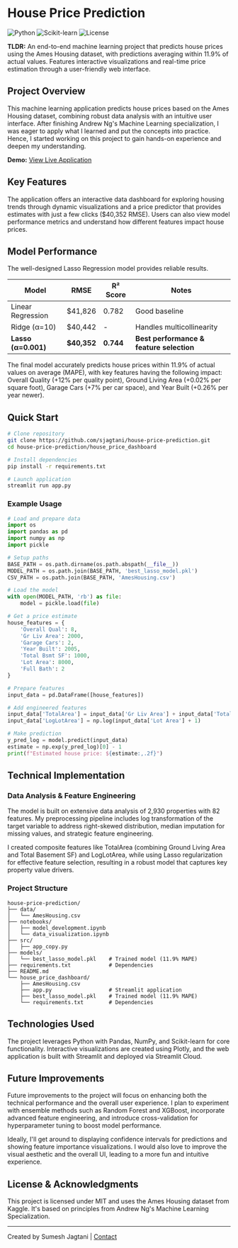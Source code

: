 # House Price Prediction

![Python](https://img.shields.io/badge/Python-Latest-blue)
![Scikit-learn](https://img.shields.io/badge/Scikit--learn-Latest-orange)
![License](https://img.shields.io/badge/License-MIT-green)

**TLDR:** An end-to-end machine learning project that predicts house prices using the Ames Housing dataset, with predictions averaging within 11.9% of actual values. Features interactive visualizations and real-time price estimation through a user-friendly web interface.

## Project Overview

This machine learning application predicts house prices based on the Ames Housing dataset, combining robust data analysis with an intuitive user interface. After finishing Andrew Ng's Machine Learning specialization, I was eager to apply what I learned and put the concepts into practice. Hence, I started working on this project to gain hands-on experience and deepen my understanding.

**Demo:** [View Live Application](https://sjagtani-house-price-prediction.streamlit.app/)

## Key Features

The application offers an interactive data dashboard for exploring housing trends through dynamic visualizations and a price predictor that provides estimates with just a few clicks ($40,352 RMSE). Users can also view model performance metrics and understand how different features impact house prices.

## Model Performance

The well-designed Lasso Regression model provides reliable results.

| Model | RMSE | R² Score | Notes |
|-------|------|----------|-------|
| Linear Regression | $41,826 | 0.782 | Good baseline |
| Ridge (α=10) | $40,442 | - | Handles multicollinearity |
| **Lasso (α=0.001)** | **$40,352** | **0.744** | **Best performance & feature selection** |

The final model accurately predicts house prices within 11.9% of actual values on average (MAPE), with key features having the following impact: Overall Quality (+12% per quality point), Ground Living Area (+0.02% per square foot), Garage Cars (+7% per car space), and Year Built (+0.26% per year newer).

## Quick Start

```bash
# Clone repository
git clone https://github.com/sjagtani/house-price-prediction.git
cd house-price-prediction/house_price_dashboard

# Install dependencies
pip install -r requirements.txt

# Launch application
streamlit run app.py
```

### Example Usage

```python
# Load and prepare data
import os
import pandas as pd
import numpy as np
import pickle

# Setup paths
BASE_PATH = os.path.dirname(os.path.abspath(__file__))
MODEL_PATH = os.path.join(BASE_PATH, 'best_lasso_model.pkl')
CSV_PATH = os.path.join(BASE_PATH, 'AmesHousing.csv')

# Load the model
with open(MODEL_PATH, 'rb') as file:
    model = pickle.load(file)

# Get a price estimate
house_features = {
    'Overall Qual': 8,
    'Gr Liv Area': 2000,
    'Garage Cars': 2,
    'Year Built': 2005,
    'Total Bsmt SF': 1000,
    'Lot Area': 8000,
    'Full Bath': 2
}

# Prepare features
input_data = pd.DataFrame([house_features])

# Add engineered features
input_data['TotalArea'] = input_data['Gr Liv Area'] + input_data['Total Bsmt SF']
input_data['LogLotArea'] = np.log(input_data['Lot Area'] + 1)

# Make prediction
y_pred_log = model.predict(input_data)
estimate = np.exp(y_pred_log)[0] - 1
print(f"Estimated house price: ${estimate:,.2f}")
```

## Technical Implementation

### Data Analysis & Feature Engineering

The model is built on extensive data analysis of 2,930 properties with 82 features. My preprocessing pipeline includes log transformation of the target variable to address right-skewed distribution, median imputation for missing values, and strategic feature engineering.

I created composite features like TotalArea (combining Ground Living Area and Total Basement SF) and LogLotArea, while using Lasso regularization for effective feature selection, resulting in a robust model that captures key property value drivers.

### Project Structure

```
house-price-prediction/
├── data/
│   └── AmesHousing.csv
├── notebooks/
│   ├── model_development.ipynb
│   └── data_visualization.ipynb
├── src/
│   ├── app_copy.py
├── models/
│   └── best_lasso_model.pkl    # Trained model (11.9% MAPE)
├── requirements.txt            # Dependencies
├── README.md
└── house_price_dashboard/
    ├── AmesHousing.csv
    ├── app.py                  # Streamlit application
    ├── best_lasso_model.pkl    # Trained model (11.9% MAPE)
    └── requirements.txt        # Dependencies
```

## Technologies Used

The project leverages Python with Pandas, NumPy, and Scikit-learn for core functionality. Interactive visualizations are created using Plotly, and the web application is built with Streamlit and deployed via Streamlit Cloud.

## Future Improvements

Future improvements to the project will focus on enhancing both the technical performance and the overall user experience. I plan to experiment with ensemble methods such as Random Forest and XGBoost, incorporate advanced feature engineering, and introduce cross-validation for hyperparameter tuning to boost model performance. 

Ideally, I'll get around to displaying confidence intervals for predictions and showing feature importance visualizations. I would also love to improve the visual aesthetic and the overall UI, leading to a more fun and intuitive experience.

## License & Acknowledgments

This project is licensed under MIT and uses the Ames Housing dataset from Kaggle. It's based on principles from Andrew Ng's Machine Learning Specialization.

---

Created by Sumesh Jagtani | [Contact](mailto:sumeshjagtani@gmail.com)
